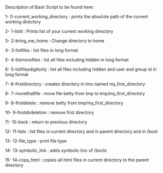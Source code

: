 Description of Bash Script to be found here:

1- 0-current_working_directory : prints the absolute path of the current working directory

2- 1-listit : Prints list of your current working directory

3- 2-bring_me_home : Change directory to home

4- 3-listfiles : list files in long format

5- 4-listmorefiles : list all files including hidden in long format

6- 5-listfilesdigitonly : list all files including hidden and user and group id in long format

7- 6-firstdirectory : creates directory in tmo named my_first_directory

8- 7-movethatfile : move file betty from tmp to tmp/my_first_directory

9- 8-firstdelete : remove betty from tmp/my_first_directory

10- 9-firstdirdeletion : remove first directory

11- 10-back : return to previous directory

12- 11-lists : list files in current directory and in parent directory and in /boot

13- 12-file_type : print file type

14- 13-symbolic_link : adds symbolic linc of /bin/ls

15- 14-copy_html : copies all html files in current directory to the parent directory

